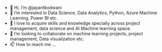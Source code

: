 - 👋 Hi, I’m @jayantkodwani
- 👀 I’m interested in Data Science, Data Analytics, Python, Azure Machine Learning, Power BI etc.
- 🌱 I love to acquire skills and knowledge specially across project management, data science and AI Machine learning space. 
- 💞️ I’m looking to collaborate on machine learning projects, project management, Data visualization etc.
- 📫 How to reach me ...

<!---
jayantkodwani/jayantkodwani is a ✨ special ✨ repository because its `README.md` (this file) appears on your GitHub profile.
You can click the Preview link to take a look at your changes.
--->
